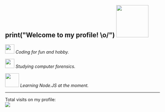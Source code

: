 ## print("Welcome to my profile! \o/") <img src="http://pa1.narvii.com/6575/6711fa8400ea0a236e32d7a13513fa27a9b874f9_00.gif" width="105px">

<p></a><img src="https://media.giphy.com/media/WUlplcMpOCEmTGBtBW/giphy.gif" width="30"><em> Coding for fun and hobby.</em></p>
<p></a><img src="https://media.discordapp.net/attachments/831248632837308470/835723573301477406/bmo.gif" width="30vw"/> <em> Studying computer forensics. </em></p>
<p></a><img src="https://media.discordapp.net/attachments/830057069607911485/835723354698154025/6tXM.gif" width="45vw"/> <em> Learning Node.JS at the moment.</em></p>
<hr>
Total visits on my profile: <br>
<img src="https://profile-counter.glitch.me/kg1102/count.svg">
